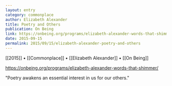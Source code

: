 ```yaml
---
layout: entry
category: commonplace
author: Elizabeth Alexander
title: Poetry and Others
publication: On Being
link: https://onbeing.org/programs/elizabeth-alexander-words-that-shimmer/
date: 2015-09-15
permalink: 2015/09/15/elizabeth-alexander-poetry-and-others
---
```


[[2015]] • [[Commonplace]] • [[Elizabeth Alexander]] • [[On Being]]

https://onbeing.org/programs/elizabeth-alexander-words-that-shimmer/

"Poetry awakens an essential interest in us for our others."